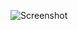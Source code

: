 ![Screenshot](https://raw.githubusercontent.com/Cryakl/Ultimate-RAT-Collection/refs/heads/main/Bozok/Bozok%201.5/Screenshot.png)

